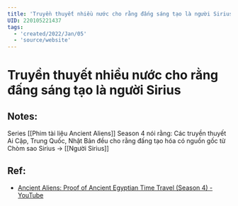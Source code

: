 ```yaml
---
title: 'Truyền thuyết nhiều nước cho rằng đấng sáng tạo là người Sirius'
UID: 220105221437
tags:
  - 'created/2022/Jan/05'
  - 'source/website'
---
```

# Truyền thuyết nhiều nước cho rằng đấng sáng tạo là người Sirius

## Notes:
Series [[Phim tài liệu Ancient Aliens]] Season 4 nói rằng: Các truyền thuyết Ai Cập, Trung Quốc, Nhật Bản đều cho rằng đấng tạo hóa có nguồn gốc từ Chòm sao Sirius -> [[Người Sirius]]

## Ref:
- [Ancient Aliens: Proof of Ancient Egyptian Time Travel (Season 4) - YouTube](https://www.youtube.com/watch?v=O6z_DWrX48s&feature=youtu.be)

